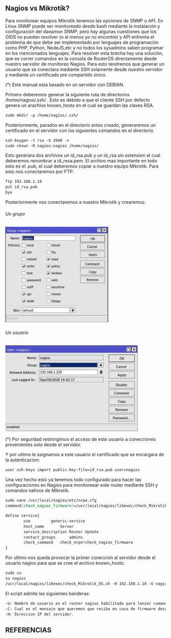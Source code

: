 ## Nagios vs Mikrotik?

Para monitorear equipos Mikrotik tenemos las opciones de SNMP o API. En Linux SNMP puede ser monitoreado desde bash mediante la instalación y configuración del daeamon SNMP, pero hay algunas cuestiones que los OIDS no pueden resolver (o al menos yo no encontre) y API enfrenta el problema de que debe ser implementado por lenguajes de programación como PHP, Python, NodeJS,etc y no todos  los sysadmins saben programar en los mencionados lenguajes.
Para resolver esta brecha hay una solución, que es correr comandos en la consola de RouterOS directamente desde nuestro servidor de monitoreo Nagios. Para esto tendremos que generar un usuario que se conectara mediante SSH solamente desde nuestro servidor y mediante un certificado pre compartido único. 

(*) Este manual esta basado en un servidor con DEBIAN.


Primero deberemos generar la siguiente ruta de directorios /home/nagios/.ssh/ . Esto es debido a que el cliente SSH por defecto genera un arachivo known_hosts en el cual se guardan las claves RSA.

```markdown
sudo mkdir -p /home/nagios/.ssh/
```
Posteriormente, parados en el directorio antes creado, generaremos un certificado en el servidor con los siguientes comandos en el directorio.

```markdown
ssh-keygen -t rsa -b 2048 -v
sudo chown -R nagios:nagios /home/nagios/
```

Esto generara dos archivos un id_rsa.pub y un id_rsa sin extension el cual deberemos renombrar a id_resa.pem.
El archivo mas importante en todo esto es el .pub, el cual deberemos copiar a nuestro equipo Mikrotik. Para esto nos conectaremos por FTP:

```markdown
ftp 192.168.1.10   
put id_rsa.pub
bye
```
Posteriormente nos conectaremos a nuestro Mikrotik y crearemos:
###### Un grupo
![Success](https://github.com/garsiv1932/nagios-mikrotik-ssh/blob/master/grupo.jpg?raw=true)

###### Un usuario
![Success](https://github.com/garsiv1932/nagios-mikrotik-ssh/blob/master/usuario.jpg?raw=true)

(*) Por seguridad restringimos el acceso de este usuario a conecciones provenientes solo desde el servidor.


Y por ultimo le asignamos a este usuario el certificado que se encargara de la autenticacion:

```markdown
user ssh-keys import public-key-file=id_rsa.pub user=nagios
```

Una vez hecho esto ya tenemos todo configurado para hacer las configuraciones en Nagios para monitoreear este router mediante SSH y comandos nativos de Mikrotik.

```markdown
sudo nano /usr/local/nagios/etc/nrpe.cfg
command[check_nagios_firmware]=/usr/local/nagios/libexec/check_Mikrotik_OS.sh -H 192.168.1.10 -C
```

```markdown
define service{
        use			generic-service
        host_name		Server
        service_description	Router Update
        contact_groups		admins
        check_command	check_nrpe!check_nagios_firmware
}
```

Por ultimo nos queda provocar la primer coneccion al servidor desde el usuario nagios para que se cree el archivo known_hosts:

```markdown
sudo su
su nagios
/usr/local/nagios/libexec/check_Mikrotik_OS.sh -H 192.168.1.10 -U nagios -C
```

El script admite las siguientes banderas:

```markdown
-U: Nombre de usuario en el router nagios habilitado para lanzar comandos.
-C: Cual es el mensaje que queremos que reciba en caso de firmware desactualizado, por defecto es CRITICAL.
-H: Direccion IP del servidor. 
```

## REFERENCIAS
